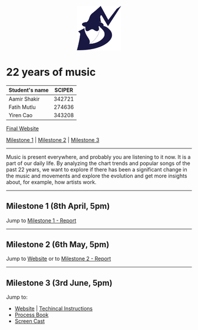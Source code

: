 <p align="center">
  <img width="120" height="120" src="docs/src/imgs/logo.svg">
</p>

# 22 years of music

| Student's name | SCIPER |
| -------------- | ------ |
| Aamir Shakir | 342721 |
| Fatih Mutlu | 274636 |
| Yiren Cao | 343208 |

[Final Website](https://com-480-data-visualization.github.io/datavis-project-2022-vizards/)

[Milestone 1](/milestones/milestone1.md) | [Milestone 2](/milestones/milestone2.md) | [Milestone 3](/milestones/processbook.pdf)

---

Music is present everywhere, and probably you are listening to it now. It is a part of our daily life. By analyzing the chart trends and popular songs of the past 22 years, we want to explore if there has been a significant change in the music and movements and explore the evolution and get more insights about, for example, how artists work. 

---

## Milestone 1 (8th April, 5pm)

Jump to [Milestone 1 - Report](/milestones/milestone1.md)

---

## Milestone 2 (6th May, 5pm)

Jump to [Website](https://com-480-data-visualization.github.io/datavis-project-2022-vizards/) or to [Milestone 2 - Report](/milestones/milestone2.md)

---

## Milestone 3 (3rd June, 5pm)

Jump to:

- [Website](https://com-480-data-visualization.github.io/datavis-project-2022-vizards/) | [Techincal Instructions](docs/README.md)
- [Process Book](/milestones/processbook.pdf)
- [Screen Cast]()
